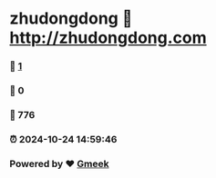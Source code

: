 # zhudongdong :link: http://zhudongdong.com 
### :page_facing_up: [1](http://zhudongdong.com/tag.html) 
### :speech_balloon: 0 
### :hibiscus: 776 
### :alarm_clock: 2024-10-24 14:59:46 
### Powered by :heart: [Gmeek](https://github.com/Meekdai/Gmeek)
